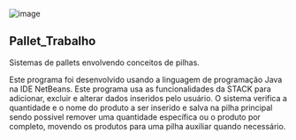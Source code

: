 ![image](https://user-images.githubusercontent.com/84422552/163058079-9426b18f-843f-4dd0-bf6b-1376124ab31e.png)
## Pallet_Trabalho
 Sistemas de pallets envolvendo conceitos de pilhas.


Este programa foi desenvolvido usando a linguagem de programação Java na IDE NetBeans. Este programa usa as funcionalidades da STACK para adicionar, excluir e alterar dados inseridos pelo usuário. O sistema verifica a quantidade e o nome do produto a ser inserido e salva na pilha principal sendo possivel remover uma quantidade específica ou o produto por completo, movendo os produtos para uma pilha auxiliar quando necessário.
